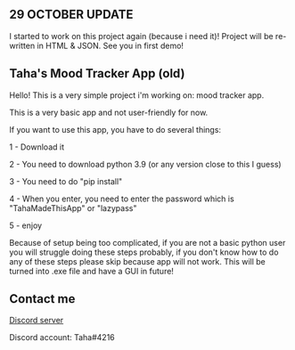 29 OCTOBER UPDATE
----
I started to work on this project again (because i need it)! Project will be re-written in HTML & JSON. See you in first demo!

Taha's Mood Tracker App (old)
----

Hello! This is a very simple project i'm working on: mood tracker app.

This is a very basic app and not user-friendly for now.

If you want to use this app, you have to do several things:

1 - Download it

2 - You need to download python 3.9 (or any version close to this I guess)

3 - You need to do "pip install"

4 - When you enter, you need to enter the password which is "TahaMadeThisApp" or "lazypass"

5 - enjoy

Because of setup being too complicated, if you are not a basic python user you will struggle doing these steps probably, if you don't know how to do any of these steps please skip because app will not work. This will be turned into .exe file and have a GUI in future!


Contact me
----
[Discord server](https://discord.gg/NYnQNTE)

Discord account: Taha#4216
